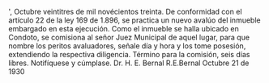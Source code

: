 ', Octubre veintitres de mil novécientos treinta.
De conformidad con el artículo 22 de la ley 169 de 1.896, se practica un nuevo avalúo del inmueble embargado en esta ejecución. Como el inmueble se halla ubicado en Condoto, se comisiona al señor Juez Municipal de aquel lugar, para que nombre los peritos avaluadores, señale día y hora y los tome posesión, extendiendo la respectiva diligencia. Término para la comisión, seis días libres.
Notifíquese y cúmplase.
Dr. H. E. Bernal
R.E.Bernal
Octubre 21 de 1930
